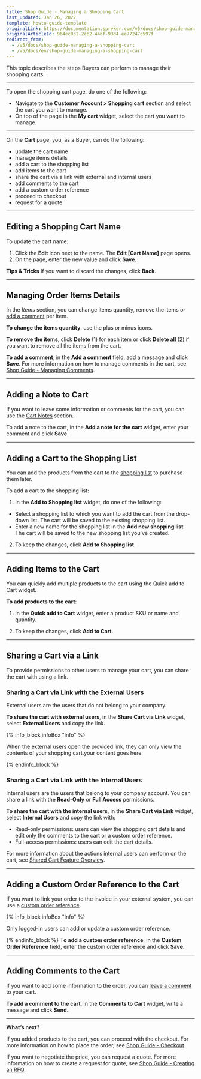 ```yaml
---
title: Shop Guide - Managing a Shopping Cart
last_updated: Jan 26, 2022
template: howto-guide-template
originalLink: https://documentation.spryker.com/v5/docs/shop-guide-managing-a-shopping-cart
originalArticleId: 964ec032-2a62-446f-93d4-ee77247d597f
redirect_from:
  - /v5/docs/shop-guide-managing-a-shopping-cart
  - /v5/docs/en/shop-guide-managing-a-shopping-cart
---
```


This topic describes the steps Buyers can perform to manage their shopping carts.
***
To open the shopping cart page, do one of the following:

* Navigate to the **Customer Account > Shopping cart** section and select the cart you want to manage.
* On top of the page in the **My cart** widget, select the cart you want to manage.
***
On the **Cart** page, you, as a Buyer, can do the following:

* update the cart name
* manage items details
* add a cart to the shopping list
* add items to the cart
* share the cart via a link with external and internal users
* add comments to the cart
* add a custom order reference
* proceed to checkout
* request for a quote

***
## Editing a Shopping Cart Name

To update the cart name:

1. Click the **Edit** icon next to the name. The **Edit [Cart Name]** page opens.
2. On the page, enter the new value and click **Save**.

**Tips & Tricks**
If you want to discard the changes, click **Back**.
***
## Managing Order Items Details
In the *Items* section, you can change items quantity, remove the items or [add a comment](/docs/scos/user/features/{{page.version}}/comments-feature-overview.html) per item.

**To change the items quantity**, use the plus or minus icons.

**To remove the items**, click **Delete** (1) for each item or click **Delete all** (2) if you want to remove all the items from the cart.

**To add a comment**, in the **Add a comment** field, add a message and click **Save**. For more information on how to manage comments in the cart, see [Shop Guide - Managing Comments](/docs/scos/user/shop-user-guides/{{page.version}}/shop-guide-comments/shop-guide-managing-comments.html#shop-guide---managing-comments).
***
## Adding a Note to Cart
If you want to leave some information or comments for the cart, you can use the [Cart Notes](/docs/scos/user/features/{{page.version}}/cart-feature-overview/cart-notes-overview.html) section.

To add a note to the cart, in the **Add a note for the cart** widget, enter your comment and click **Save**.
***

## Adding a Cart to the Shopping List
You can add the products from the cart to the [shopping list](/docs/scos/user/features/{{page.version}}/shopping-lists-feature-overview/multiple-and-shared-shopping-lists/multiple-and-shared-shopping-lists-overview.html) to purchase them later.

To add a cart to the shopping list:

1. In the **Add to Shopping list** widget, do one of the following:
* Select a shopping list to which you want to add the cart from the drop-down list. The cart will be saved to the existing shopping list.
* Enter a new name for the shopping list in the **Add new shopping list**. The cart will be saved to the new shopping list you’ve created.

2. To keep the changes, click **Add to Shopping list**.
***
## Adding Items to the Cart
You can quickly add multiple products to the cart using the Quick add to Cart widget.

**To add products to the cart**:

1. In the **Quick add to Cart** widget, enter a product SKU or name and quantity.

2. To keep the changes, click **Add to Cart**.
***

## Sharing a Cart via a Link
To provide permissions to other users to manage your cart, you can share the cart with using a link.


### Sharing a Cart via Link with the External Users
External users are the users that do not belong to your company. 

**To share the cart with external users**, in the **Share Cart via Link** widget, select **External Users** and copy the link.

{% info_block infoBox "Info" %}

When the external users open the provided link, they can only view the contents of your shopping cart.your content goes here

{% endinfo_block %}

### Sharing a Cart via Link with the Internal Users
Internal users are the users that belong to your company account. You can share a link with the **Read-Only** or **Full Access** permissions. 

**To share the cart with the internal users**, in the **Share Cart via Link** widget, select **Internal Users** and copy the link with:

* Read-only permissions: users can view the shopping cart details and edit only the comments to the cart or a custom order reference.
* Full-access permissions: users can edit the cart details. 

For more information about the actions internal users can perform on the cart, see [Shared Cart Feature Overview](/docs/scos/user/features/{{page.version}}/shared-carts-feature-overview.html#shared-cart-feature-overview).
***

## Adding a Custom Order Reference to the Cart
If you want to link your order to the invoice in your external system, you can use a [custom order reference](/docs/scos/user/features/{{page.version}}/order-management-feature-overview/custom-order-reference-overview.html).

{% info_block infoBox "Info" %}

Only logged-in users can add or update a custom order reference.

{% endinfo_block %}
T**o add a custom order reference**, in the **Custom Order Reference** field, enter the custom order reference and click **Save**. 
***

## Adding Comments to the Cart
If you want to add some information to the order, you can [leave a comment](/docs/scos/user/features/{{page.version}}/comments-feature-overview.html) to your cart.

**To add a comment to the cart**, in the **Comments to Cart** widget, write a message and click **Send**.
***
**What’s next?**

If you added products to the cart, you can proceed with the checkout. For more information on how to place the order, see [Shop Guide - Checkout](/docs/scos/user/shop-user-guides/{{page.version}}/shop-guide-checkout/shop-guide-checkout.html).

If you want to negotiate the price, you can request a quote. For more information on how to create a request for quote, see [Shop Guide - Creating an RFQ](/docs/scos/user/shop-user-guides/{{page.version}}/shop-guide-customer-account/shop-guide-quote-requests/shop-guide-creating-a-request-for-quote.html).

